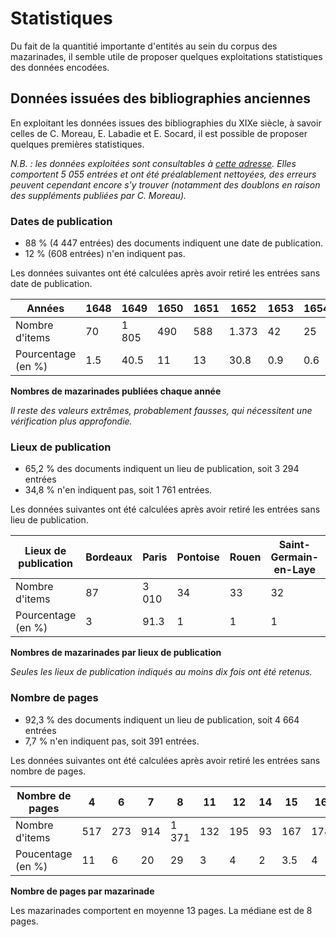 # Statistiques

Du fait de la quantitié importante d'entités au sein du corpus des mazarinades, il semble utile de proposer quelques exploitations statistiques des données encodées.

## Données issuées des bibliographies anciennes

En exploitant les données issues des bibliographies du XIXe siècle, à savoir celles de C. Moreau, E. Labadie et E. Socard, il est possible de proposer quelques premières statistiques.

*N.B. : les données exploitées sont consultables à [cette adresse](https://antonomaz.huma-num.fr/tools/Biblio_Moreau.html). Elles comportent 5 055 entrées et ont été préalablement nettoyées, des erreurs peuvent cependant encore s'y trouver (notamment des doublons en raison des suppléments publiées par C. Moreau).*


###  Dates de publication

- 88 % (4 447 entrées) des documents indiquent une date de publication.
- 12 % (608 entrées) n'en indiquent pas.

Les données suivantes ont été calculées après avoir retiré les entrées sans date de publication.

| Années             | 1648 | 1649  | 1650 | 1651 | 1652  | 1653 | 1654 | 1655 | 1656 | Total |
|--------------------|------|-------|------|------|-------|------|------|------|------|-------|
| Nombre d'items     | 70   | 1 805 | 490  | 588  | 1.373 | 42   | 25   | 8    | 8    | 4 409 |
| Pourcentage (en %) | 1.5  | 40.5  | 11   | 13   | 30.8  | 0.9  | 0.6  | 0.2  | 0.2  | 98.7  |

**Nombres de mazarinades publiées chaque année**

*Il reste des valeurs extrêmes, probablement fausses, qui nécessitent une vérification plus approfondie.*

### Lieux de publication

- 65,2 % des documents indiquent un lieu de publication, soit 3 294 entrées
- 34,8 % n'en indiquent pas, soit 1 761 entrées.

Les données suivantes ont été calculées après avoir retiré les entrées sans lieu de publication.

| Lieux de publication | Bordeaux | Paris | Pontoise | Rouen | Saint-Germain-en-Laye | Total |
|----------------------|----------|-------|----------|-------|-----------------------|-------|
| Nombre d'items       | 87       | 3 010 | 34       | 33    | 32                    | 3 196 |
| Pourcentage (en %)   | 3        | 91.3  | 1        | 1     | 1                     | 97.3  |

**Nombres de mazarinades par lieux de publication**

*Seules les lieux de publication indiqués au moins dix fois ont été retenus.*

### Nombre de pages

- 92,3 % des documents indiquent un lieu de publication, soit 4 664 entrées
- 7,7 % n'en indiquent pas, soit 391 entrées.

Les données suivantes ont été calculées après avoir retiré les entrées sans nombre de pages.

| Nombre de pages   | 4   | 6   | 7   | 8     | 11  | 12  | 14 | 15  | 16  | Total |
|-------------------|-----|-----|-----|-------|-----|-----|----|-----|-----|-------|
| Nombre d'items    | 517 | 273 | 914 | 1 371 | 132 | 195 | 93 | 167 | 178 | 3840  |
| Poucentage (en %) | 11  | 6   | 20  | 29    | 3   | 4   | 2  | 3.5 | 4   | 82.5  |

**Nombre de pages par mazarinade**

Les mazarinades comportent en moyenne 13 pages. La médiane est de 8 pages.

